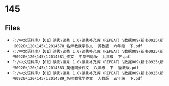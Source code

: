 # 145

## Files

- `F:/中文语料库/【01】读秀\读秀 1.0\读秀补充库（REPEAT）\数据009\新书0925\新书0920\120\145\12014578_名师教我学作文  苏教版  六年级  下.pdf`
- `F:/中文语料库/【01】读秀\读秀 1.0\读秀补充库（REPEAT）\数据009\新书0925\新书0920\120\145\12014581_作文  中华书局版  九年级  下.pdf`
- `F:/中文语料库/【01】读秀\读秀 1.0\读秀补充库（REPEAT）\数据009\新书0925\新书0920\120\145\12014583_英语同步作文  八年级  下  鲁教版.pdf`
- `F:/中文语料库/【01】读秀\读秀 1.0\读秀补充库（REPEAT）\数据009\新书0925\新书0920\120\145\12014589_名师教我学作文  人教版  五年级  下.pdf`
